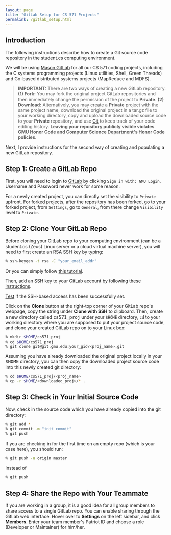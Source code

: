 ```yaml
---
layout: page
title: "GitLab Setup for CS 571 Projects"
permalink: /gitlab_setup.html
---
```


## Introduction

The following instructions describe how to create a Git source code
repository in the student.cs computing environment.

We will be using [Mason GitLab](https://git.gmu.edu/users/sign_in) for all our CS 571 coding projects,
including the C systems programming projects (Linux utilities, Shell,
Green Threads) and Go-based distributed systems projects (MapReduce
and MDFS). 

> **IMPORTANT:** There are two ways of creating a new GitLab repository.
**(1) Fork:** You may fork the original project GitLab repositories
and then immediately change the permission of the project to
**Private**.
**(2) Download:** Alternatively, you may create a **Private**
project with the same project name, download the original project in
a tar.gz file to your working directory, copy and upload the
downloaded source code to your **Private** repository, and use <a
href="https://git-scm.com/">Git</a> to keep track of your code
editing history.
**Leaving your repository publicly visible violates GMU Honor Code and
Computer Science Department's Honor Code policies.**



Next, I provide instructions for the second way of creating and
populating a new GitLab repository.

## Step 1: Create a GitLab Repo

First, you will need to login to <a
href="https://git.gmu.edu/users/sign_in">GitLab</a> by clicking
`Sign in with: GMU Login`. Username and Password never work
for some reason.

For a newly created project, you can directly set the visibility to
`Private` upfront. For forked projects,
after the repository has been forked, go to your forked project, from
`Settings`, go to `General`, from there change `Visibility` level to 
`Private`.

## Step 2: Clone Your GitLab Repo

Before cloning your GitLab repo to your computing environment (can be
a student.cs (Zeus) Linux server or a cloud virtual machine server),
you will need to first create an RSA SSH key by typing:

```bash
% ssh-keygen -t rsa -C "your_email_addr"
```

Or you can simply follow 
<a href="https://git.gmu.edu/help/ssh/README#generating-a-new-ssh-key-pair">this tutorial</a>.

Then, add an SSH key to your GitLab account by following 
<a href="https://git.gmu.edu/help/ssh/README#adding-an-ssh-key-to-your-gitlab-account">these instructions</a>.

<a href="https://git.gmu.edu/help/ssh/README#adding-an-ssh-key-to-your-gitlab-account">Test</a> if
the SSH-based access has been successfully set. 


Click on the **Clone** button at the right-top corner of your GitLab repo's webpage,
copy the string under **Clone with SSH** to clipboard.
Then, create a new directory called <tt>cs571_proj</tt> under your `$HOME` directory, 
`cd` to your working directory where you are supposed to put your project source code,
and clone your created GitLab repo on to your Linux box:

```bash
% mkdir $HOME/cs571_proj
% cd $HOME/cs571_proj 
% git clone git@git.gmu.edu:your_gid/<proj_name>.git
```

Assuming you have already downloaded the original project locally in your
<tt>$HOME</tt> directory,
you can then copy the downloaded project source code into this newly
created git directory:

```bash
% cd $HOME/cs571_proj/<proj_name>
% cp -r $HOME/<downloaded_proj>/* .
```

## Step 3: Check in Your Initial Source Code

Now, check in the source code which you have already copied into the git directory:

```bash
% git add *
% git commit -m "init commit" 
% git push  
```

If you are checking in for the first time on an empty repo (which is your case here),
you should run:

```bash
% git push -u origin master
```

Instead of

```bash
% git push
```

## Step 4: Share the Repo with Your Teammate

If you are working in a group, it is a good idea for all group
members to share access to a single GitLab repo. You can enable
sharing through the GitLab web interface. Hover over to **Settings**
on the left sidebar, and click **Members**. Enter your team member's
Patriot ID and choose a role (Developer or Maintainer) for him/her.


